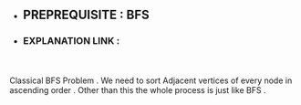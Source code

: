- ## PREPREQUISITE : BFS 
- ### EXPLANATION LINK : 
 <br><br> Classical BFS Problem . We need to sort Adjacent vertices of every node in ascending order . Other than this the whole process is just like BFS .
